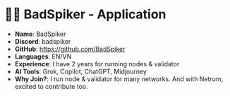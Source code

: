 #  🧑‍💻 BadSpiker - Application

- **Name**: BadSpiker
- **Discord**: badspiker
- **GitHub**: https://github.com/BadSpiker
- **Languages**: EN/VN
- **Experience**:  I have 2 years for running nodes & validator
- **AI Tools**: Grok, Copilot, ChatGPT, Midjourney
- **Why Join?**:  I run node & validator for many networks. And with Netrum, excited to contribute too.
